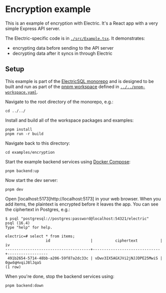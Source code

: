 # Encryption example

This is an example of encryption with Electric. It's a React app with a very simple Express API server.

The Electric-specific code is in [`./src/Example.tsx`](./src/Example.tsx). It demonstrates:

- encrypting data before sending to the API server
- decrypting data after it syncs in through Electric

## Setup

This example is part of the [ElectricSQL monorepo](../..) and is designed to be built and run as part of the [pnpm workspace](https://pnpm.io/workspaces) defined in [`../../pnpm-workspace.yaml`](../../pnpm-workspace.yaml).

Navigate to the root directory of the monorepo, e.g.:

```shell
cd ../../
```

Install and build all of the workspace packages and examples:

```shell
pnpm install
pnpm run -r build
```

Navigate back to this directory:

```shell
cd examples/encryption
```

Start the example backend services using [Docker Compose](https://docs.docker.com/compose/):

```shell
pnpm backend:up
```

Now start the dev server:

```shell
pnpm dev
```

Open [localhost:5173]http://localhost:5173] in your web browser. When you add items, the plaintext is encrypted before it leaves the app. You can see the ciphertext in Postgres, e.g.:

```console
$ psql "postgresql://postgres:password@localhost:54321/electric"
psql (16.4)
Type "help" for help.

electric=# select * from items;
                  id                  |          ciphertext          |        iv
--------------------------------------+------------------------------+------------------
 491b2654-5714-48bb-a206-59f87a2dc33c | vDwv3IX5AGXJVi2jNJJDPE25MwiS | 0gwdqHvqiJ8lJqaS
(1 row)
```

When you're done, stop the backend services using:

```shell
pnpm backend:down
```
